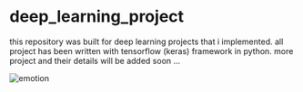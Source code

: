 # deep_learning_project

this repository was built for deep learning projects that i implemented.
all project has been written with tensorflow (keras) framework in python.
more project and their details will be added soon ...

![emotion](4_output_emotion_au_1.gif)
